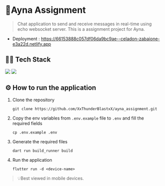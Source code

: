 # 🍁Ayna Assignment

> Chat application to send and receive messages in real-time using echo websocket server.
> This is a assignment project for Ayna.

- Deployment : https://66153888c057df06da9bc9ae--celadon-zabaione-e3a22d.netlify.app

## 👨‍💻 Tech Stack

![](https://img.shields.io/badge/made_with-flutter-blue?style=for-the-badge&logo=flutter)
![](https://img.shields.io/badge/made_with-websocket-blue?style=for-the-badge&logo=websocket)

## ⚙ How to run the application

1. Clone the repository
    ```shell
    git clone https://github.com/XxThunderBlastxX/ayna_assignment.git
    ```
2. Copy the env variables from `.env.example` file to `.env` and fill the required fields
    ```shell
    cp .env.example .env
    ```
3. Generate the required files
    ```shell
    dart run build_runner build
    ```
4. Run the application
    ```shell
    flutter run -d <device-name>
    ```

> 💡Best viewed in mobile devices.

